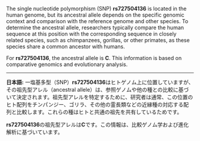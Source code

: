 The single nucleotide polymorphism (SNP) **rs727504136** is located in the human genome, but its ancestral allele depends on the specific genomic context and comparison with the reference genome and other species. To determine the ancestral allele, researchers typically compare the human sequence at this position with the corresponding sequence in closely related species, such as chimpanzees, gorillas, or other primates, as these species share a common ancestor with humans.

For **rs727504136**, the ancestral allele is **C**. This information is based on comparative genomics and evolutionary analysis.

---

**日本語:**
一塩基多型（SNP）**rs727504136**はヒトゲノム上に位置していますが、その祖先型アレル（ancestral allele）は、参照ゲノムや他の種との比較に基づいて決定されます。祖先型アレルを特定するために、研究者は通常、この位置のヒト配列をチンパンジー、ゴリラ、その他の霊長類などの近縁種の対応する配列と比較します。これらの種はヒトと共通の祖先を共有しているためです。

**rs727504136**の祖先型アレルは**C**です。この情報は、比較ゲノム学および進化解析に基づいています。
